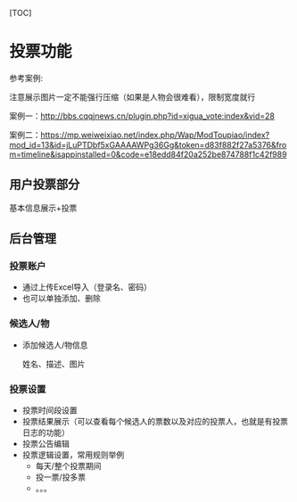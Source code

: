 [TOC]

# 投票功能

参考案例:

注意展示图片一定不能强行压缩（如果是人物会很难看），限制宽度就行

案例一：http://bbs.cqqjnews.cn/plugin.php?id=xigua_vote:index&vid=28

案例二：https://mp.weiweixiao.net/index.php/Wap/ModToupiao/index?mod_id=13&id=jLuPTDbf5xGAAAAWPg36Gg&token=d83f882f27a5376&from=timeline&isappinstalled=0&code=e18edd84f20a252be874788f1c42f989

## 用户投票部分

基本信息展示+投票

## 后台管理

### 投票账户

- 通过上传Excel导入（登录名、密码）
- 也可以单独添加、删除

### 候选人/物

- 添加候选人/物信息

  姓名、描述、图片

### 投票设置

- 投票时间段设置
- 投票结果展示（可以查看每个候选人的票数以及对应的投票人，也就是有投票日志的功能）
- 投票公告编辑
- 投票逻辑设置，常用规则举例
  - 每天/整个投票期间
  - 投一票/投多票
  - 。。。